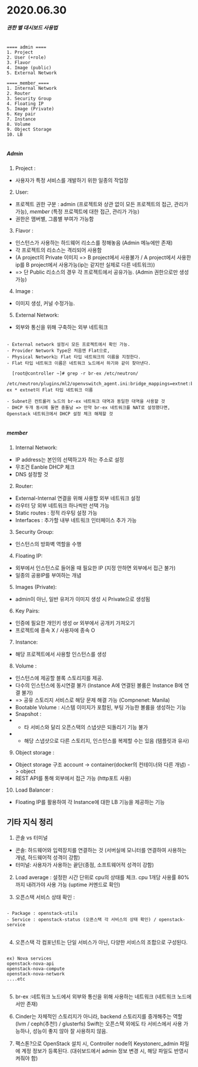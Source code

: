 2020.06.30
============

##### 권한 별 대시보드 사용법 #####
<pre>
<code>
==== admin ====
1. Project
2. User (+role)
3. Flavor
4. Image (public)
5. External Network

====_member_====
1. Internal Network
2. Router
3. Security Group
4. Floating IP
5. Image (Private)
6. Key pair
7. Instance
8. Volume
9. Object Storage
10. LB
</code>
</pre>

##### Admin #####
1. Project : 
* 사용자가 특정 서비스를 개발하기 위한 일종의 작업장

2. User:  
* 프로젝트 권한 구분 : admin (프로젝트와 상관 없이 모든 프로젝트의 접근, 관리가 가능), _member_ (특정 프로젝트에 대한 접근, 관리가 가능)
* 권한은 맴버별, 그룹별 부여가 가능함

3. Flavor : 
* 인스턴스가 사용하는 하드웨어 리소스를 정해놓음 (Admin 메뉴에만 존재)
* 각 프로젝트의 리소스는 격리되어 사용함   
* (A project의 Private 이미지 => B project에서 사용불가 / A project에서 사용한 ip를 B project에서 사용가능(ip는 같지만 실제로 다른 네트워크))
* => 단 Public 리소스의 경우 각 프로젝트에서 공유가능. (Admin 권한으로만 생성가능)

4. Image : 
* 이미지 생성, 커널 수정가능. 

5. External Network: 
* 외부와 통신을 위해 구축하는 외부 네트워크
<pre>
<code>
- External network 설정시 모든 프로젝트에서 확인 가능.
- Provider Network Type은 처음엔 Flat으로,
- Physical Network는 Flat 타입 네트워크의 이름을 지정한다.
- Flat 타입 네트워크 이름은 네트워크 노드에서 하기와 같이 찾아낸다.

  [root@controller ~]# grep -r br-ex /etc/neutron/
  /etc/neutron/plugins/ml2/openvswitch_agent.ini:bridge_mappings=extnet:br-ex * extnet이 Flat 타입 네트워크 이름

- Subnet은 컨트롤러 노드의 br-ex 네트워크 대역과 동일한 대역을 사용할 것
- DHCP 두개 동시에 돌면 충돌남 => 만약 br-ex 네트워크를 NAT로 설정했다면, Openstack 네트워크에서 DHCP 설정 체크 해제할 것
</code>
</pre>

##### __member__ #####

1. Internal Network:
* IP address는 본인의 선택하고자 하는 주소로 설정
* 무조건 Eanble DHCP 체크
* DNS 설정할 것

2. Router:
* External-Internal 연결을 위해 사용할 외부 네트워크 설정
* 라우터 당 외부 네트워크 하나씩만 선택 가능
* Static routes : 정적 라우팅 설정 가능
* Interfaces : 추가할 내부 네트워크 인터페이스 추가 가능

3. Security Group:
* 인스턴스의 방화벽 역할을 수행

4. Floating IP:
* 외부에서 인스턴스로 들어올 때 필요한 IP (지정 안하면 외부에서 접근 불가)
* 일종의 공용IP를 부여하는 개념

5. Images (Private):
- admin이 아닌, 일반 유저가 이미지 생성 시 Private으로 생성됨

6. Key Pairs:
* 인증에 필요한 개인키 생성 or 외부에서 공개키 가져오기
* 프로젝트에 종속 X / 사용자에 종속 O

7. Instance:
* 해당 프로젝트에서 사용할 인스턴스를 생성

8. Volume : 
* 인스턴스에 제공할 블록 스토리지를 제공.
* 다수의 인스턴스에 동시연결 불가 (Instance A에 연결된 볼륨은 Instance B에 연결 불가)
* => 공유 스토리지 서비스로 해당 문제 해결 가능 (Compnenet: Manila)
* Bootable Volume : 시스템 이미지가 포함된, 부팅 가능한 볼륨을 생성하는 기능
* Snapshot :
* - 타 서비스와 달리 오픈스택의 스냅샷은 되돌리기 기능 불가
* - 해당 스냅샷으로 다른 스토리지, 인스턴스를 복제할 수는 있음 (템플릿과 유사)
 
9. Object storage :
* Object storage 구조 
  account -> container(docker의 컨테이너와 다른 개념) -> object
* REST API를 통해 외부에서 접근 가능 (http포트 사용)

10. Load Balancer :
* Floating IP를 활용하여 각 Instance에 대한 LB 기능을 제공하는 기능

기타 지식 정리
-------------

1. 콘솔 vs 터미널
- 콘솔: 하드웨어와 입력장치를 연결하는 것 (서버실에 모니터를 연결하여 사용하는 개념, 하드웨어적 성격이 강함)
- 터미널: 사용자가 사용하는 끝단(종점, 소프트웨어적 성격이 강함)

2. Load average : 설정한 시간 단위로 cpu의 상태를 체크. cpu 1개당 사용률 80%까지 내려가야 사용 가능 (uptime 커멘드로 확인)

3. 오픈스택 서비스 상태 확인 :
<pre>
<code>
- Package : openstack-utils
- Service : openstack-status (오픈스택 각 서비스의 상태 확인) / openstack-service  
</code>
</pre>

4. 오픈스택 각 컴포넌트는 단일 서비스가 아닌, 다양한 서비스의 조합으로 구성된다.
<pre>
<code>
ex) Nova services
openstack-nova-api
openstack-nova-compute
openstack-nova-network
....etc
</code>
</pre>

5. br-ex :네트워크 노드에서 외부와 통신을 위해 사용하는 네트워크 (네트워크 노드에서만 존재)

6. Cinder는 자체적인 스토리지가 아니라, backend 스토리지를 중개해주는 역할 (lvm / ceph(추천!) / glusterfs)
Swift는 오픈스택 외에도 타 서비스에서 사용 가능하나, 성능이 좋지 않아 잘 사용하지 않음.

7. 팩스톤?으로 OpenStack 설치 시, Controller node의 Keystonerc_admin 파일에 계정 정보가 등록된다. (대쉬보드에서 admin 정보 변경 시, 해당 파일도 반영시켜줘야 함)

